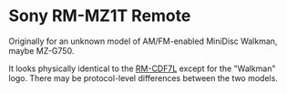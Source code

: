 Sony RM-MZ1T Remote
===================

Originally for an unknown model of AM/FM-enabled MiniDisc Walkman, maybe MZ-G750.

It looks physically identical to the [RM-CDF7L](Sony+RM-CDF7L+remote.md) except
for the "Walkman" logo. There may be protocol-level differences between the two
models.

